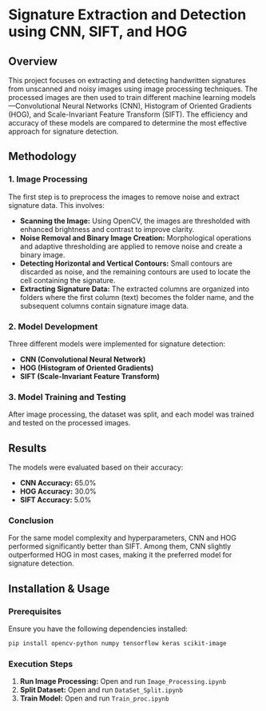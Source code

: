 # Signature Extraction and Detection using CNN, SIFT, and HOG

## Overview
This project focuses on extracting and detecting handwritten signatures from unscanned and noisy images using image processing techniques. The processed images are then used to train different machine learning models—Convolutional Neural Networks (CNN), Histogram of Oriented Gradients (HOG), and Scale-Invariant Feature Transform (SIFT). The efficiency and accuracy of these models are compared to determine the most effective approach for signature detection.

## Methodology
### 1. Image Processing
The first step is to preprocess the images to remove noise and extract signature data. This involves:
- **Scanning the Image:** Using OpenCV, the images are thresholded with enhanced brightness and contrast to improve clarity.
- **Noise Removal and Binary Image Creation:** Morphological operations and adaptive thresholding are applied to remove noise and create a binary image.
- **Detecting Horizontal and Vertical Contours:** Small contours are discarded as noise, and the remaining contours are used to locate the cell containing the signature.
- **Extracting Signature Data:** The extracted columns are organized into folders where the first column (text) becomes the folder name, and the subsequent columns contain signature image data.

### 2. Model Development
Three different models were implemented for signature detection:
- **CNN (Convolutional Neural Network)**
- **HOG (Histogram of Oriented Gradients)**
- **SIFT (Scale-Invariant Feature Transform)**

### 3. Model Training and Testing
After image processing, the dataset was split, and each model was trained and tested on the processed images.

## Results
The models were evaluated based on their accuracy:
- **CNN Accuracy:** 65.0%
- **HOG Accuracy:** 30.0%
- **SIFT Accuracy:** 5.0%

### Conclusion
For the same model complexity and hyperparameters, CNN and HOG performed significantly better than SIFT. Among them, CNN slightly outperformed HOG in most cases, making it the preferred model for signature detection.

## Installation & Usage
### Prerequisites
Ensure you have the following dependencies installed:
```bash
pip install opencv-python numpy tensorflow keras scikit-image
```

### Execution Steps
1. **Run Image Processing:**
   Open and run `Image_Processing.ipynb`
2. **Split Dataset:**
   Open and run `DataSet_Split.ipynb`
3. **Train Model:**
   Open and run `Train_proc.ipynb`
